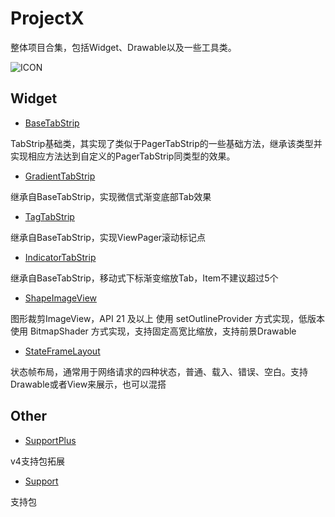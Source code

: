 # ProjectX
  整体项目合集，包括Widget、Drawable以及一些工具类。
  
![ICON](https://github.com/AlexMofer/ProjectX/blob/master/ProjectX.png)
  
## Widget
- [BaseTabStrip](https://github.com/AlexMofer/ProjectX/tree/master/basetabstrip)

TabStrip基础类，其实现了类似于PagerTabStrip的一些基础方法，继承该类型并实现相应方法达到自定义的PagerTabStrip同类型的效果。

- [GradientTabStrip](https://github.com/AlexMofer/ProjectX/tree/master/gradienttabstrip)

继承自BaseTabStrip，实现微信式渐变底部Tab效果

- [TagTabStrip](https://github.com/AlexMofer/ProjectX/tree/master/tagtabstrip)

继承自BaseTabStrip，实现ViewPager滚动标记点

- [IndicatorTabStrip](https://github.com/AlexMofer/ProjectX/tree/master/indicatortabstrip)

继承自BaseTabStrip，移动式下标渐变缩放Tab，Item不建议超过5个

- [ShapeImageView](https://github.com/AlexMofer/ProjectX/tree/master/shapeimageview)

图形裁剪ImageView，API 21 及以上 使用 setOutlineProvider 方式实现，低版本使用 BitmapShader 方式实现，支持固定高宽比缩放，支持前景Drawable

- [StateFrameLayout](https://github.com/AlexMofer/ProjectX/tree/master/stateframelayout)

状态帧布局，通常用于网络请求的四种状态，普通、载入、错误、空白。支持Drawable或者View来展示，也可以混搭

## Other
- [SupportPlus](https://github.com/AlexMofer/ProjectX/tree/master/supportplus)

v4支持包拓展

- [Support](https://github.com/AlexMofer/ProjectX/tree/master/support)

支持包